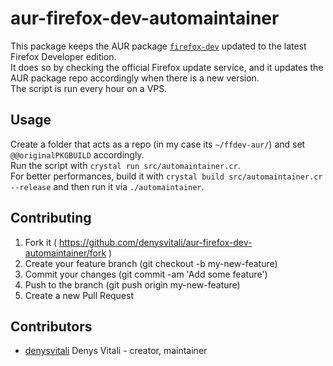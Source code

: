 # aur-firefox-dev-automaintainer

This package keeps the AUR package [`firefox-dev`](https://aur.archlinux.org/packages/firefox-dev) updated to the latest Firefox Developer edition.  
It does so by checking the official Firefox update service, and it updates the AUR package repo accordingly when there is a new version.  
The script is run every hour on a VPS.

## Usage

Create a folder that acts as a repo (in my case its `~/ffdev-aur/`) and set `@@originalPKGBUILD` accordingly.  
Run the script with `crystal run src/automaintainer.cr`.  
For better performances, build it with `crystal build src/automaintainer.cr --release` and then run it via `./automaintainer`.


## Contributing

1. Fork it ( https://github.com/denysvitali/aur-firefox-dev-automaintainer/fork )
2. Create your feature branch (git checkout -b my-new-feature)
3. Commit your changes (git commit -am 'Add some feature')
4. Push to the branch (git push origin my-new-feature)
5. Create a new Pull Request

## Contributors

- [denysvitali](https://github.com/denysvitali) Denys Vitali - creator, maintainer
